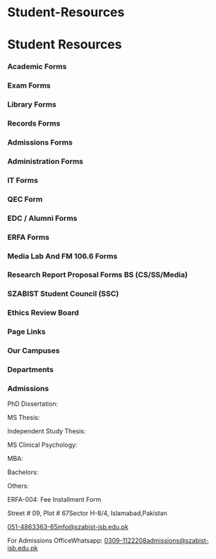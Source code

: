 # Student-Resources

# Student Resources

### Academic Forms

### Exam Forms

### Library Forms

### Records Forms

### Admissions Forms

### Administration Forms

### IT Forms

### QEC Form

### EDC / Alumni Forms

### ERFA Forms

### Media Lab And FM 106.6 Forms

### Research Report Proposal Forms BS (CS/SS/Media)

### SZABIST Student Council (SSC)

### Ethics Review Board

### Page Links

### Our Campuses

### Departments

### Admissions

PhD Dissertation:

MS Thesis:

Independent Study Thesis:

MS Clinical Psychology:

MBA:

Bachelors:

Others:

ERFA-004: Fee Installment Form

Street # 09, Plot # 67Sector H-8/4, Islamabad,Pakistan

051-4863363-65info@szabist-isb.edu.pk

For Admissions OfficeWhatsapp: 0309-1122208admissions@szabist-isb.edu.pk

